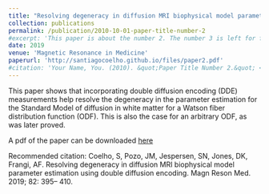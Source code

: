 ```yaml
---
title: "Resolving degeneracy in diffusion MRI biophysical model parameter estimation using double diffusion encoding"
collection: publications
permalink: /publication/2010-10-01-paper-title-number-2
#excerpt: 'This paper is about the number 2. The number 3 is left for future work.'
date: 2019
venue: 'Magnetic Resonance in Medicine'
paperurl: 'http://santiagocoelho.github.io/files/paper2.pdf'
#citation: 'Your Name, You. (2010). &quot;Paper Title Number 2.&quot; <i>Journal 1</i>. 1(2).'
---
```


This paper shows that incorporating double diffusion encoding (DDE) measurements help resolve the degeneracy in the parameter estimation for the Standard Model of diffusion in white matter for a Watson fiber distribution function (ODF). This is also the case for an arbitrary ODF, as was later proved.

A pdf of the paper can be downloaded [here](https://github.com/santiagocoelho/santiagocoelho.github.io/files/7991248/paper2.pdf)

Recommended citation: Coelho, S, Pozo, JM, Jespersen, SN, Jones, DK, Frangi, AF. Resolving degeneracy in diffusion MRI biophysical model parameter estimation using double diffusion encoding. Magn Reson Med. 2019; 82: 395– 410. 


